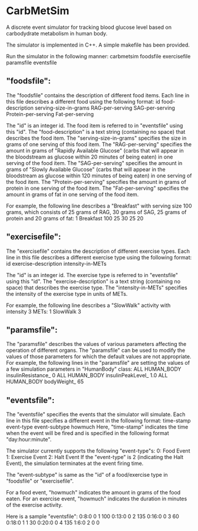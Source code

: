 # CarbMetSim
A discrete event simulator for tracking blood glucose level based on carbodydrate metabolism in human body.

The simulator is implemented in C++. A simple makefile has been provided.

Run the simulator in the following manner:
carbmetsim foodsfile exercisefile paramsfile eventsfile

"foodsfile":
--------------
The "foodsfile" contains the description of different food items. Each line in this file describes a different food using
the following format:
id food-description serving-size-in-grams RAG-per-serving SAG-per-serving Protein-per-serving Fat-per-serving

The "id" is an integer id. The food item is referred to in "eventsfile" using this "id".
The "food-description" is a text string (containing no space) that describes the food item.
The "serving-size-in-grams" specifies the size in grams of one serving of this food item.
The "RAG-per-serving" specifies the amount in grams of "Rapidly Available Glucose" (carbs that will appear in the bloodstream 
as glucose within 20 minutes of being eaten) in one serving of the food item.
The "SAG-per-serving" specifies the amount in grams of "Slowly Available Glucose" (carbs that will appear in the bloodstream 
as glucose within 120 minutes of being eaten) in one serving of the food item.
The "Protein-per-serving" specifies the amount in grams of protein in one serving of the food item.
The "Fat-per-serving" specifies the amount in grams of fat in one serving of the food item.

For example, the following line describes a "Breakfast" with serving size 100 grams, which consists of 25 grams of RAG, 30 grams of SAG, 25 grams of protein and 20 grams of fat:
1 Breakfast 100 25 30 25 20
 
"exercisefile":
----------------
The "exercisefile" contains the description of different exercise types. Each line in this file describes a different exercise
type using the following format:
id exercise-description intensity-in-METs

The "id" is an integer id. The exercise type is referred to in "eventsfile" using this "id".
The "exercise-description" is a text string (containing no space) that describes the exercise type.
The "intensity-in-METs" specifies the intensity of the exercise type in units of METs.

For example, the following line describes a "SlowWalk" activity with intensity 3 METs:
1 SlowWalk 3

"paramsfile":
-------------------
The "paramsfile" describes the values of various parameters affecting the operation of different organs. The "paramsfile" can 
be used to modify the values of those parameters for which the default values are not appropriate. For example, the following 
lines in the "paramsfile" are setting the values of a few simulation parameters in "HumanBody" class:
ALL HUMAN_BODY insulinResistance_ 0
ALL HUMAN_BODY insulinPeakLevel_ 1.0
ALL HUMAN_BODY bodyWeight_ 65

"eventsfile":
-----------------
The "eventsfile" specifies the events that the simulator will simulate. Each line in this file specifies a different event in 
the following format:
time-stamp event-type event-subtype howmuch
Here, "time-stamp" indicates the time when the event will be fired and is specified in the following format "day:hour:minute".

The simulator currently supports the following "event-type"s:
0: Food Event
1: Exercise Event
2: Halt Event
If the "event-type" is 2 (indicating the Halt Event), the simulation terminates at the event firing time.

The "event-subtype" is same as the "id" of a food/exercise type in "foodsfile" or "exercisefile".

For a food event, "howmuch" indicates the amount in grams of the food eaten. For an exercise event, "howmuch" indicates the duration in minutes of the exercise activity.

Here is a sample "eventsfile":
0:8:0 0 1 100
0:13:0 0 2 135
0:16:0 0 3 60
0:18:0 1 1 30
0:20:0 0 4 135
1:6:0 2 0 0
